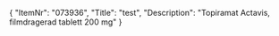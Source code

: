 {
  "ItemNr": "073936",
  "Title": "test",
  "Description": "Topiramat Actavis, filmdragerad tablett 200 mg"
}
